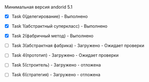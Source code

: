 Минимальная версия andorid 5.1

- [x] Task 0(делегирование) - Выполнено

- [x] Task 1(абстрактный суперкласс) - Выполнено

- [x] Task 2(фабричный метод) - Выполнено

- [ ] Task 3(абстрактная фабрика) - Загружено - Ожидает проверки 

- [ ] Task 4(прототип) - Загружено - Ожидает проверки 

- [ ] Task 5(строитель) - Загружено - отложена 

- [ ] Task 6(стратегия) - Загружено - отложена 
